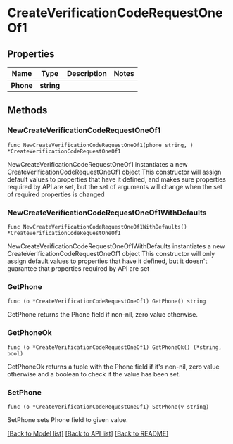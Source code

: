 # CreateVerificationCodeRequestOneOf1

## Properties

Name | Type | Description | Notes
------------ | ------------- | ------------- | -------------
**Phone** | **string** |  | 

## Methods

### NewCreateVerificationCodeRequestOneOf1

`func NewCreateVerificationCodeRequestOneOf1(phone string, ) *CreateVerificationCodeRequestOneOf1`

NewCreateVerificationCodeRequestOneOf1 instantiates a new CreateVerificationCodeRequestOneOf1 object
This constructor will assign default values to properties that have it defined,
and makes sure properties required by API are set, but the set of arguments
will change when the set of required properties is changed

### NewCreateVerificationCodeRequestOneOf1WithDefaults

`func NewCreateVerificationCodeRequestOneOf1WithDefaults() *CreateVerificationCodeRequestOneOf1`

NewCreateVerificationCodeRequestOneOf1WithDefaults instantiates a new CreateVerificationCodeRequestOneOf1 object
This constructor will only assign default values to properties that have it defined,
but it doesn't guarantee that properties required by API are set

### GetPhone

`func (o *CreateVerificationCodeRequestOneOf1) GetPhone() string`

GetPhone returns the Phone field if non-nil, zero value otherwise.

### GetPhoneOk

`func (o *CreateVerificationCodeRequestOneOf1) GetPhoneOk() (*string, bool)`

GetPhoneOk returns a tuple with the Phone field if it's non-nil, zero value otherwise
and a boolean to check if the value has been set.

### SetPhone

`func (o *CreateVerificationCodeRequestOneOf1) SetPhone(v string)`

SetPhone sets Phone field to given value.



[[Back to Model list]](../README.md#documentation-for-models) [[Back to API list]](../README.md#documentation-for-api-endpoints) [[Back to README]](../README.md)


